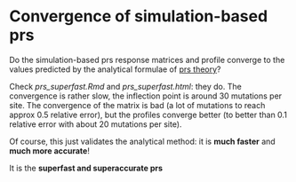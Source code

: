 # Convergence of simulation-based prs

Do the simulation-based prs response matrices and profile converge to the values predicted by the analytical formulae of [prs theory](superfast_response_theory.md)?

Check *prs_superfast.Rmd* and *prs_superfast.html*: they do. The convergence is rather slow, the inflection point is around 30 mutations per site. The convergence of the matrix is bad (a lot of mutations to reach approx 0.5 relative error), but the profiles converge better (to better than 0.1 relative error with about 20 mutations per site). 

Of course, this just validates the analytical method: it is **much faster** and **much more accurate**!

It is the **superfast and superaccurate prs**